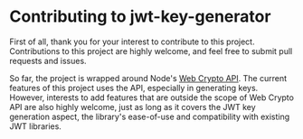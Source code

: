 # Contributing to jwt-key-generator

First of all, thank you for your interest to contribute to this project. Contributions to this project are highly welcome, and feel free to submit pull requests and issues.

So far, the project is wrapped around Node's [Web Crypto API](https://nodejs.org/api/webcrypto.html). The current features of this project uses the API, especially in generating keys. However, interests to add features that are outside the scope of Web Crypto API are also highly welcome, just as long as it covers the JWT key generation aspect, the library's ease-of-use and compatibility with existing JWT libraries.